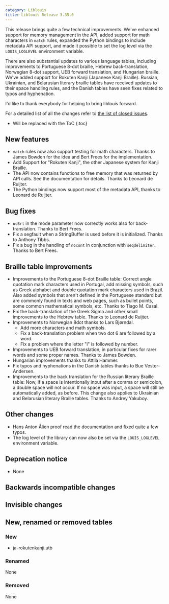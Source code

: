 ```yaml
---
category: Liblouis
title: Liblouis Release 3.35.0
---
```


This release brings quite a few technical improvements. We\'ve enhanced support for memory management in the API, added support for math characters in `match` rules, expanded the Python bindings to include metadata API support, and made it possible to set the log level via the `LOUIS_LOGLEVEL` environment variable.

There are also substantial updates to various language tables, including improvements to Portuguese 8-dot braille, Hebrew back-translation, Norwegian 8-dot support, UEB forward translation, and Hungarian braille. We\'ve added support for Rokuten Kanji (Japanese Kanji Braille). Russian, Ukrainian, and Belarusian literary braille tables have received updates to their space handling rules, and the Danish tables have seen fixes related to typos and hyphenation.

I\'d like to thank everybody for helping to bring liblouis forward.

For a detailed list of all the changes refer to [the list of closed issues](https://github.com/liblouis/liblouis/milestone/45?closed=1).

* Will be replaced with the ToC
{:toc}


## New features

-   `match` rules now also support testing for math characters. Thanks to James Bowden for the idea and Bert Frees for the implementation.
-   Add Support for \"Rokuten Kanji\", the other Japanese system for Kanji Braille.
-   The API now contains functions to free memory that was returned by API calls. See the documentation for details. Thanks to Leonard de Ruijter.
-   The Python bindings now support most of the metadata API, thanks to Leonard de Ruijter.

## Bug fixes

-   `ucBrl` in the mode parameter now correctly works also for back-translation. Thanks to Bert Frees.
-   Fix a segfault when a StringBuffer is used before it is initialized. Thanks to Anthony Tibbs.
-   Fix a bug in the handling of `nocont` in conjunction with `seqdelimiter`. Thanks to Bert Frees.

## Braille table improvements

-   Improvements to the Portuguese 8-dot Braille table: Correct angle quotation mark characters used in Portugal, add missing symbols, such as Greek alphabet and double quotation mark characters used in Brazil. Also added symbols that aren\'t defined in the Portuguese standard but are commonly found in texts and web pages, such as bullet points, some common mathematical symbols, etc. Thanks to Tiago M. Casal.
-   Fix the back-translation of the Greek Sigma and other small improvements to the Hebrew table. Thanks to Leonard de Ruijter.
-   Improvements to Norwegian 8dot thanks to Lars Bjørndal.
    -   Add more characters and math symbols.
    -   Fix a back-translation problem when two dot 6 are followed by a word.
    -   Fix a problem where the letter \"i\" is followed by number.
-   Improvements to UEB forward translation, in particular fixes for rarer words and some proper names. Thanks to James Bowden.
-   Hungarian improvements thanks to Attila Hammer.
-   Fix typos and hyphenations in the Danish tables thanks to Bue Vester-Andersen.
-   Improvements to the back translation for the Russian literary Braille table: Now, if a space is intentionally input after a comma or semicolon, a double space will not occur. If no space was input, a space will still be automatically added, as before. This change also applies to Ukrainian and Belarusian literary Braille tables. Thanks to Andrey Yakuboy.

## Other changes

-   Hans Anton Ålien proof read the documentation and fixed quite a few typos.
-   The log level of the library can now also be set via the `LOUIS_LOGLEVEL` environment variable.

## Deprecation notice

-   None

## Backwards incompatible changes

## Invisible changes

## New, renamed or removed tables

### New

-   ja-rokutenkanji.utb

### Renamed

None

### Removed

None
